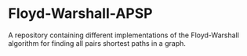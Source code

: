 # Floyd-Warshall-APSP

A repository containing different implementations of the Floyd-Warshall algorithm for finding all pairs shortest paths in a graph.
